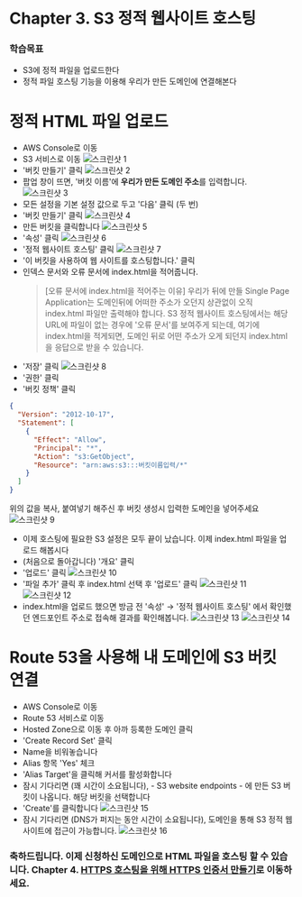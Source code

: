 # Chapter 3. S3 정적 웹사이트 호스팅
### 학습목표
- S3에 정적 파일을 업로드한다
- 정적 파일 호스팅 기능을 이용해 우리가 만든 도메인에 연결해본다

# 정적 HTML 파일 업로드
- AWS Console로 이동
- S3 서비스로 이동
![스크린샷 1](./images/screenshot-2018-02-18-PM-10.17.26.png)
- '버킷 만들기' 클릭
![스크린샷 2](./images/screenshot-2018-02-18-PM-10.17.30.png)
- 팝업 창이 뜨면, '버킷 이름'에 **우리가 만든 도메인 주소**를 입력합니다.
![스크린샷 3](./images/screenshot-2018-02-18-PM-10.17.37.png)
- 모든 설정을 기본 설정 값으로 두고 '다음' 클릭 (두 번)
- '버킷 만들기' 클릭
![스크린샷 4](./images/screenshot-2018-02-18-PM-10.17.48.png)
- 만든 버킷을 클릭합니다
![스크린샷 5](./images/screenshot-2018-02-18-PM-10.19.22.png)
- '속성' 클릭
![스크린샷 6](./images/screenshot-2018-02-18-PM-10.23.46.png)
- '정적 웹사이트 호스팅' 클릭
![스크린샷 7](./images/screenshot-2018-02-18-PM-10.23.49.png)
- '이 버킷을 사용하여 웹 사이트를 호스팅합니다.' 클릭  
- 인덱스 문서와 오류 문서에 index.html을 적어줍니다.
	> [오류 문서에 index.html을 적어주는 이유] 우리가 뒤에 만들 Single Page Application는 도메인뒤에 어떠한 주소가 오던지 상관없이 오직 index.html 파일만 출력해야 합니다. S3 정적 웹사이트 호스팅에서는 해당 URL에 파일이 없는 경우에 '오류 문서'를 보여주게 되는데, 여기에 index.html을 적게되면, 도메인 뒤로 어떤 주소가 오게 되던지 index.html을 응답으로 받을 수 있습니다.
- '저장' 클릭
![스크린샷 8](./images/screenshot-2018-02-18-PM-10.24.51.png)
- '권한' 클릭  
- '버킷 정책' 클릭

```json
{
  "Version": "2012-10-17",
  "Statement": [
    {
      "Effect": "Allow",
      "Principal": "*",
      "Action": "s3:GetObject",
      "Resource": "arn:aws:s3:::버킷이름입력/*"
    }
  ]
}
```

위의 값을 복사, 붙여넣기 해주신 후 버킷 생성시 입력한 도메인을 넣어주세요
![스크린샷 9](./images/screenshot-2018-02-18-PM-10.31.14.png)

- 이제 호스팅에 필요한 S3 설정은 모두 끝이 났습니다. 이제 index.html 파일을 업로드 해봅시다
- (처음으로 돌아갑니다) '개요' 클릭
- '업로드' 클릭
![스크린샷 10](./images/screenshot-2018-02-19-AM-12.38.14.png)
- '파일 추가' 클릭 후 index.html 선택 후 '업로드' 클릭
![스크린샷 11](./images/screenshot-2018-02-19-AM-12.37.26.png)
![스크린샷 12](./images/screenshot-2018-02-19-AM-12.37.31.png)
- index.html을 업로드 했으면 방금 전 '속성' → '정적 웹사이트 호스팅' 에서 확인했던 엔드포인트 주소로 접속해 결과를 확인해봅니다.
![스크린샷 13](./images/screenshot-2018-02-19-AM-12.48.24.png)
![스크린샷 14](./images/screenshot-2018-02-19-AM-12.48.30.png)


# Route 53을 사용해 내 도메인에 S3 버킷 연결
- AWS Console로 이동 
- Route 53 서비스로 이동
- Hosted Zone으로 이동 후 아까 등록한 도메인 클릭  
- 'Create Record Set' 클릭
- Name을 비워놓습니다
- Alias 항목 'Yes' 체크
- 'Alias Target'을 클릭해 커서를 활성화합니다
- 잠시 기다리면 (꽤 시간이 소요됩니다), - S3 website endpoints - 에 만든 S3 버킷이 나옵니다. 해당 버킷을 선택합니다
- 'Create'를 클릭합니다
![스크린샷 15](./images/screenshot-2018-02-18-PM-11.05.22.png)
- 잠시 기다리면 (DNS가 퍼지는 동안 시간이 소요됩니다), 도메인을 통해 S3 정적 웹사이트에 접근이 가능합니다.
![스크린샷 16](./images/screenshot-2018-02-19-AM-12.50.37.png)

### 축하드립니다. 이제 신청하신 도메인으로 HTML 파일을 호스팅 할 수 있습니다. Chapter 4. [HTTPS 호스팅을 위해 HTTPS 인증서 만들기](../4_certificate_manager/)로 이동하세요.